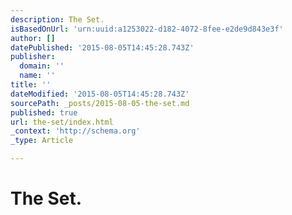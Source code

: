 ```yaml
---
description: The Set.
isBasedOnUrl: 'urn:uuid:a1253022-d182-4072-8fee-e2de9d843e3f'
author: []
datePublished: '2015-08-05T14:45:28.743Z'
publisher:
  domain: ''
  name: ''
title: ''
dateModified: '2015-08-05T14:45:28.743Z'
sourcePath: _posts/2015-08-05-the-set.md
published: true
url: the-set/index.html
_context: 'http://schema.org'
_type: Article

---
```

# The Set.
